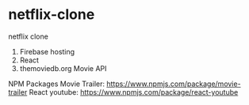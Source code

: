 # netflix-clone
netflix clone

1) Firebase hosting
2) React
3) themoviedb.org  Movie API

NPM Packages
Movie Trailer: https://www.npmjs.com/package/movie-trailer
React youtube: https://www.npmjs.com/package/react-youtube
